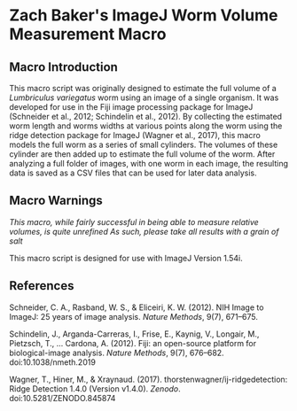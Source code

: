 ﻿# Zach Baker's ImageJ Worm Volume Measurement Macro
## Macro Introduction
This macro script was originally designed to estimate the full volume of a *Lumbriculus variegatus* worm using an image of a single organism. It was developed for use in the Fiji image processing package for ImageJ (Schneider et al., 2012; Schindelin et al., 2012). By collecting the estimated worm length and worms widths at various points along the worm using the ridge detection package for ImageJ (Wagner et al., 2017), this macro models the full worm as a series of small cylinders. The volumes of these cylinder are then added up to estimate the full volume of the worm. After analyzing a full folder of images, with one worm in each image, the resulting data is saved as a CSV files that can be used for later data analysis.

## Macro Warnings
*This macro, while fairly successful in being able to measure relative volumes, is quite unrefined*
*As such, please take all results with a grain of salt*

This macro script is designed for use with ImageJ Version 1.54i.



## References
Schneider, C. A., Rasband, W. S., & Eliceiri, K. W. (2012). NIH Image to ImageJ: 25 years of image analysis. *Nature Methods*, 9(7), 671–675.

Schindelin, J., Arganda-Carreras, I., Frise, E., Kaynig, V., Longair, M., Pietzsch, T., … Cardona, A. (2012). Fiji: an open-source platform for biological-image analysis. *Nature Methods*, 9(7), 676–682. doi:10.1038/nmeth.2019

Wagner, T., Hiner, M., & Xraynaud. (2017). thorstenwagner/ij-ridgedetection: Ridge Detection 1.4.0 (Version v1.4.0). *Zenodo*. doi:10.5281/ZENODO.845874
